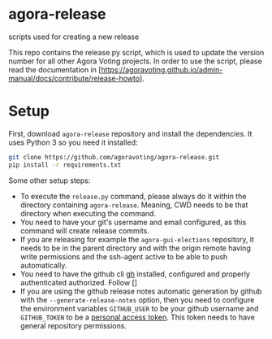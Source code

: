 # agora-release

scripts used for creating a new release

This repo contains the release.py script, which is used to update the version
number for all other Agora Voting projects. In order to use the script, please
read the documentation in [https://agoravoting.github.io/admin-manual/docs/contribute/release-howto].

# Setup

First, download `agora-release` repository and install the dependencies. It
uses Python 3 so you need it installed:

```bash
git clone https://github.com/agoravoting/agora-release.git
pip install -r requirements.txt
```

Some other setup steps:
- To execute the `release.py` command, please always do it within the directory 
containing `agora-release`. Meaning, CWD needs to be that directory when 
executing the command.
- You need to have your git's username and email configured, as this command
will create release commits.
- If you are releasing for example the `agora-gui-elections` repository, it
needs to be in the parent directory and with the origin remote having write 
permissions and the ssh-agent active to be able to push automatically.
- You need to have the github cli [gh](https://github.com/cli/cli) installed, 
configured and properly authenticated authorized. Follow []
- If you are using the github release notes automatic generation by github with
the `--generate-release-notes` option, then you need to configure the
environment variables `GITHUB_USER` to be your github username and
`GITHUB_TOKEN` to be a [personal access token](https://github.com/settings/tokens).
This token needs to have general repository permissions.

